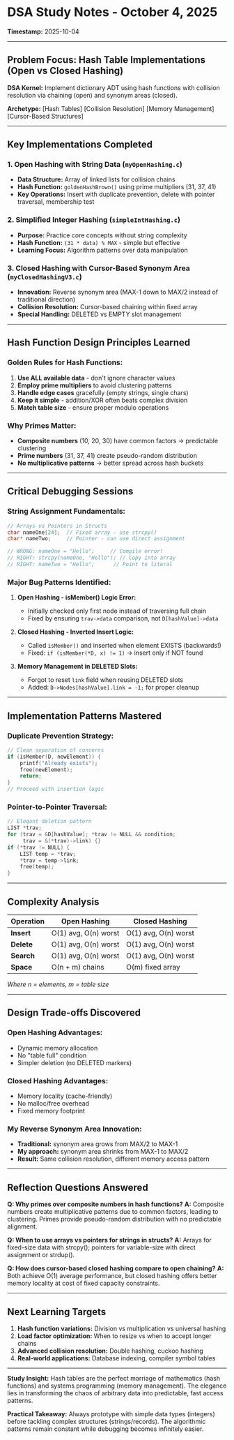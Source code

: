 # DSA Study Notes - October 4, 2025

**Timestamp:** 2025-10-04

---

## Problem Focus: Hash Table Implementations (Open vs Closed Hashing)

**DSA Kernel:** Implement dictionary ADT using hash functions with collision resolution via chaining (open) and synonym areas (closed).

**Archetype:** [Hash Tables] [Collision Resolution] [Memory Management] [Cursor-Based Structures]

---

## Key Implementations Completed

### 1. **Open Hashing with String Data (`myOpenHashing.c`)**

- **Data Structure:** Array of linked lists for collision chains
- **Hash Function:** `goldenHashBrown()` using prime multipliers (31, 37, 41)
- **Key Operations:** Insert with duplicate prevention, delete with pointer traversal, membership test

### 2. **Simplified Integer Hashing (`simpleIntHashing.c`)**

- **Purpose:** Practice core concepts without string complexity
- **Hash Function:** `(31 * data) % MAX` - simple but effective
- **Learning Focus:** Algorithm patterns over data manipulation

### 3. **Closed Hashing with Cursor-Based Synonym Area (`myClosedHashingV3.c`)**

- **Innovation:** Reverse synonym area (MAX-1 down to MAX/2 instead of traditional direction)
- **Collision Resolution:** Cursor-based chaining within fixed array
- **Special Handling:** DELETED vs EMPTY slot management

---

## Hash Function Design Principles Learned

### **Golden Rules for Hash Functions:**

1. **Use ALL available data** - don't ignore character values
2. **Employ prime multipliers** to avoid clustering patterns
3. **Handle edge cases** gracefully (empty strings, single chars)
4. **Keep it simple** - addition/XOR often beats complex division
5. **Match table size** - ensure proper modulo operations

### **Why Primes Matter:**

- **Composite numbers** (10, 20, 30) have common factors → predictable clustering
- **Prime numbers** (31, 37, 41) create pseudo-random distribution
- **No multiplicative patterns** → better spread across hash buckets

---

## Critical Debugging Sessions

### **String Assignment Fundamentals:**

```c
// Arrays vs Pointers in Structs
char nameOne[24];  // Fixed array - use strcpy()
char* nameTwo;     // Pointer - can use direct assignment

// WRONG: nameOne = "Hello";     // Compile error!
// RIGHT: strcpy(nameOne, "Hello"); // Copy into array
// RIGHT: nameTwo = "Hello";      // Point to literal
```

### **Major Bug Patterns Identified:**

1. **Open Hashing - isMember() Logic Error:**

   - Initially checked only first node instead of traversing full chain
   - Fixed by ensuring `trav->data` comparison, not `D[hashValue]->data`
2. **Closed Hashing - Inverted Insert Logic:**

   - Called `isMember()` and inserted when element EXISTS (backwards!)
   - Fixed: `if (isMember(*D, x) != 1)` → insert only if NOT found
3. **Memory Management in DELETED Slots:**

   - Forgot to reset `link` field when reusing DELETED slots
   - Added: `D->Nodes[hashValue].link = -1;` for proper cleanup

---

## Implementation Patterns Mastered

### **Duplicate Prevention Strategy:**

```c
// Clean separation of concerns
if (isMember(D, newElement)) {
    printf("Already exists");
    free(newElement);
    return;
}
// Proceed with insertion logic
```

### **Pointer-to-Pointer Traversal:**

```c
// Elegant deletion pattern
LIST *trav;
for (trav = &D[hashValue]; *trav != NULL && condition; 
     trav = &(*trav)->link) {}
if (*trav != NULL) {
    LIST temp = *trav;
    *trav = temp->link;
    free(temp);
}
```

---

## Complexity Analysis

| Operation        | Open Hashing         | Closed Hashing       |
| ---------------- | -------------------- | -------------------- |
| **Insert** | O(1) avg, O(n) worst | O(1) avg, O(n) worst |
| **Delete** | O(1) avg, O(n) worst | O(1) avg, O(n) worst |
| **Search** | O(1) avg, O(n) worst | O(1) avg, O(n) worst |
| **Space**  | O(n + m) chains      | O(m) fixed array     |

*Where n = elements, m = table size*

---

## Design Trade-offs Discovered

### **Open Hashing Advantages:**

- Dynamic memory allocation
- No "table full" condition
- Simpler deletion (no DELETED markers)

### **Closed Hashing Advantages:**

- Memory locality (cache-friendly)
- No malloc/free overhead
- Fixed memory footprint

### **My Reverse Synonym Area Innovation:**

- **Traditional:** synonym area grows from MAX/2 to MAX-1
- **My approach:** synonym area shrinks from MAX-1 to MAX/2
- **Result:** Same collision resolution, different memory access pattern

---

## Reflection Questions Answered

**Q: Why primes over composite numbers in hash functions?**
**A:** Composite numbers create multiplicative patterns due to common factors, leading to clustering. Primes provide pseudo-random distribution with no predictable alignment.

**Q: When to use arrays vs pointers for strings in structs?**
**A:** Arrays for fixed-size data with strcpy(); pointers for variable-size with direct assignment or strdup().

**Q: How does cursor-based closed hashing compare to open chaining?**
**A:** Both achieve O(1) average performance, but closed hashing offers better memory locality at cost of fixed capacity constraints.

---

## Next Learning Targets

1. **Hash function variations:** Division vs multiplication vs universal hashing
2. **Load factor optimization:** When to resize vs when to accept longer chains
3. **Advanced collision resolution:** Double hashing, cuckoo hashing
4. **Real-world applications:** Database indexing, compiler symbol tables

---

**Study Insight:** Hash tables are the perfect marriage of mathematics (hash functions) and systems programming (memory management). The elegance lies in transforming the chaos of arbitrary data into predictable, fast access patterns.

**Practical Takeaway:** Always prototype with simple data types (integers) before tackling complex structures (strings/records). The algorithmic patterns remain constant while debugging becomes infinitely easier.
